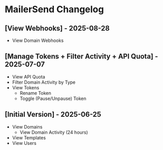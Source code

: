 # MailerSend Changelog

## [View Webhooks] - 2025-08-28

- View Domain Webhooks

## [Manage Tokens + Filter Activity + API Quota] - 2025-07-07

- View API Quota
- Filter Domain Activity by Type
- View Tokens
    - Rename Token
    - Toggle (Pause/Unpause) Token

## [Initial Version] - 2025-06-25

- View Domains
    - View Domain Activity (24 hours)
- View Templates
- View Users